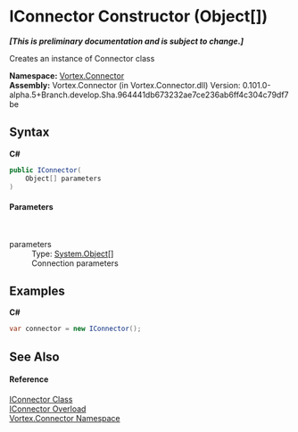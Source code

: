 # IConnector Constructor (Object[])
 _**\[This is preliminary documentation and is subject to change.\]**_

Creates an instance of Connector class

**Namespace:**&nbsp;<a href="N_Vortex_Connector.md">Vortex.Connector</a><br />**Assembly:**&nbsp;Vortex.Connector (in Vortex.Connector.dll) Version: 0.101.0-alpha.5+Branch.develop.Sha.964441db673232ae7ce236ab6ff4c304c79df7be

## Syntax

**C#**<br />
``` C#
public IConnector(
	Object[] parameters
)
```


#### Parameters
&nbsp;<dl><dt>parameters</dt><dd>Type: <a href="http://msdn2.microsoft.com/en-us/library/e5kfa45b" target="_blank">System.Object</a>[]<br />
Connection parameters</dd></dl>

## Examples

**C#**<br />
``` C#
var connector = new IConnector();
```


## See Also


#### Reference
<a href="T_Vortex_Connector_IConnector.md">IConnector Class</a><br /><a href="Overload_Vortex_Connector_IConnector__ctor.md">IConnector Overload</a><br /><a href="N_Vortex_Connector.md">Vortex.Connector Namespace</a><br />